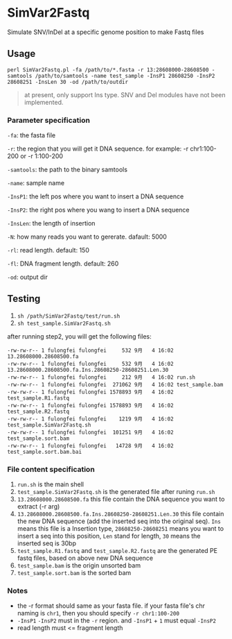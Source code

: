 # SimVar2Fastq
Simulate SNV/InDel at a specific genome position to make Fastq files

## Usage
`perl SimVar2Fastq.pl -fa /path/to/*.fasta -r 13:28608000-28608500 -samtools /path/to/samtools -name test_sample -InsP1 28608250 -InsP2 28608251 -InsLen 30 -od /path/to/outdir`

> at present, only support Ins type. SNV and Del modules have not been implemented. 

### Parameter specification
`-fa`: the fasta file

`-r`: the region that you will get it DNA sequence. for example: -r chr1:100-200 or -r 1:100-200

`-samtools`: the path to the binary samtools

`-name`: sample name

`-InsP1`: the left pos where you want to insert a DNA sequence

`-InsP2`: the right pos where you wang to insert a DNA sequence

`-InsLen`: the length of insertion

`-N`: how many reads you want to gererate. dafault: 5000

`-rl`: read length. default: 150

`-fl`: DNA fragment length. default: 260

`-od`: output dir

## Testing
1. `sh /path/SimVar2Fastq/test/run.sh` 
2. `sh test_sample.SimVar2Fastq.sh`

after running step2, you will get the following files:

```
-rw-rw-r-- 1 fulongfei fulongfei     532 9月   4 16:02 13.28608000.28608500.fa
-rw-rw-r-- 1 fulongfei fulongfei     532 9月   4 16:02 13.28608000.28608500.fa.Ins.28608250-28608251.Len.30
-rw-rw-r-- 1 fulongfei fulongfei     212 9月   4 16:02 run.sh
-rw-rw-r-- 1 fulongfei fulongfei  271062 9月   4 16:02 test_sample.bam
-rw-rw-r-- 1 fulongfei fulongfei 1578893 9月   4 16:02 test_sample.R1.fastq
-rw-rw-r-- 1 fulongfei fulongfei 1578893 9月   4 16:02 test_sample.R2.fastq
-rw-rw-r-- 1 fulongfei fulongfei    1219 9月   4 16:02 test_sample.SimVar2Fastq.sh
-rw-rw-r-- 1 fulongfei fulongfei  101251 9月   4 16:02 test_sample.sort.bam
-rw-rw-r-- 1 fulongfei fulongfei   14728 9月   4 16:02 test_sample.sort.bam.bai
```

### File content specification
1. `run.sh` is the main shell
2. `test_sample.SimVar2Fastq.sh` is the generated file after runing `run.sh`
3. `13.28608000.28608500.fa` this file contain the DNA sequence you want to extract (-r arg)
4. `13.28608000.28608500.fa.Ins.28608250-28608251.Len.30` this file contain the new DNA sequence (add the inserted seq into the original seq). `Ins` means this file is a Insertion type, `28608250-28608251` means you want to insert a seq into this position, `Len` stand for length, `30` means the inserted seq is 30bp
5. `test_sample.R1.fastq` and `test_sample.R2.fastq` are the generated PE fastq files, based on above new DNA sequence
6. `test_sample.bam` is the origin unsorted bam
7. `test_sample.sort.bam` is the sorted bam


### Notes
* the -r format should same as your fasta file. if your fasta file's chr naming is `chr1`, then you should specify `-r chr1:100-200`
* `-InsP1` `-InsP2` must in the `-r` region. and `-InsP1` + `1` must equal `-InsP2`
* read length must <= fragment length

